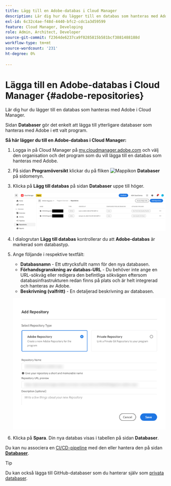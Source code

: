 ```yaml
---
title: Lägg till en Adobe-databas i Cloud Manager
description: Lär dig hur du lägger till en databas som hanteras med Adobe i Cloud Manager.
exl-id: 6c32c4ae-f48d-4440-bfc2-cdc1a3d59599
feature: Cloud Manager, Developing
role: Admin, Architect, Developer
source-git-commit: f2364de6237ca9f0285815b581bcf3881488188d
workflow-type: tm+mt
source-wordcount: '231'
ht-degree: 0%

---
```


# Lägga till en Adobe-databas i Cloud Manager {#adobe-repositories}

Lär dig hur du lägger till en databas som hanteras med Adobe i Cloud Manager.

Sidan **Databaser** gör det enkelt att lägga till ytterligare databaser som hanteras med Adobe i ett valt program.

**Så här lägger du till en Adobe-databas i Cloud Manager:**

1. Logga in på Cloud Manager på [my.cloudmanager.adobe.com](https://my.cloudmanager.adobe.com/) och välj den organisation och det program som du vill lägga till en databas som hanteras med Adobe.

1. På sidan **Programöversikt** klickar du på fliken ![Mappikon](https://spectrum.adobe.com/static/icons/workflow_18/Smock_Folder_18_N.svg) **Databaser** på sidomenyn.

1. Klicka på **Lägg till databas** på sidan **Databaser** uppe till höger.

   ![Knappen Lägg till databas](assets/add-repository.png)

1. I dialogrutan **Lägg till databas** kontrollerar du att **Adobe-databas** är markerad som databastyp.

1. Ange följande i respektive textfält:

   * **Databasnamn** - Ett uttrycksfullt namn för den nya databasen.
   * **Förhandsgranskning av databas-URL** - Du behöver inte ange en URL-sökväg eller redigera den befintliga sökvägen eftersom databasinfrastrukturen redan finns på plats och är helt integrerad och hanteras av Adobe.
   * **Beskrivning (valfritt)** - En detaljerad beskrivning av databasen.

   ![Dialogrutan Lägg till databas](assets/add-adobe-repository.png)

1. Klicka på **Spara**.
Din nya databas visas i tabellen på sidan **Databaser**.

Du kan nu associera en [CI/CD-pipeline](/help/implementing/cloud-manager/configuring-pipelines/introduction-ci-cd-pipelines.md) med den eller hantera den på sidan [**Databaser**](managing-repositories.md).

>[!TIP]
>
>Du kan också lägga till GitHub-databaser som du hanterar själv som [privata databaser](private-repositories.md).
